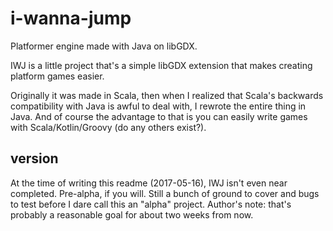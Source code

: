 # i-wanna-jump
Platformer engine made with Java on libGDX.

IWJ is a little project that's a simple libGDX extension that makes creating platform games easier.

Originally it was made in Scala, then when I realized that Scala's backwards compatibility with Java is awful to deal with, I rewrote the entire thing in Java. And of course the advantage to that is you can easily write games with Scala/Kotlin/Groovy (do any others exist?).

## version
At the time of writing this readme (2017-05-16), IWJ isn't even near completed. Pre-alpha, if you will.
Still a bunch of ground to cover and bugs to test before I dare call this an "alpha" project. Author's note: that's probably a reasonable goal for about two weeks from now.
